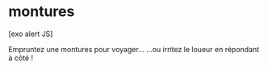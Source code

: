 # montures
[exo alert JS]

Empruntez une montures pour voyager...
...ou irritez le loueur en répondant à côté !
